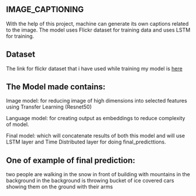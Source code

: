 ## IMAGE_CAPTIONING
With the help of this project, machine can generate its own captions related to the image. The model uses Flickr dataset for training data and uses LSTM for training.

## Dataset
The link for flickr dataset that i have used while training my model is [here](https://drive.google.com/file/d/15JBxy8bxT1l7ru63kOSq0_tVdZKF_PpR/view?usp=sharing)

## The Model made contains:
Image model: for reducing image of high dimensions into selected features using Transfer Learning (Resnet50)

Language model: for creating output as embeddings to reduce complexity of model.

Final model: which will concatenate results of both this model and will use LSTM layer and Time Distributed layer for doing final_predicttions.
## One of example of final prediction:


two people are walking in the snow in front of building with mountains in the background in the background is throwing bucket of ice covered cars showing them on the ground with their arms
